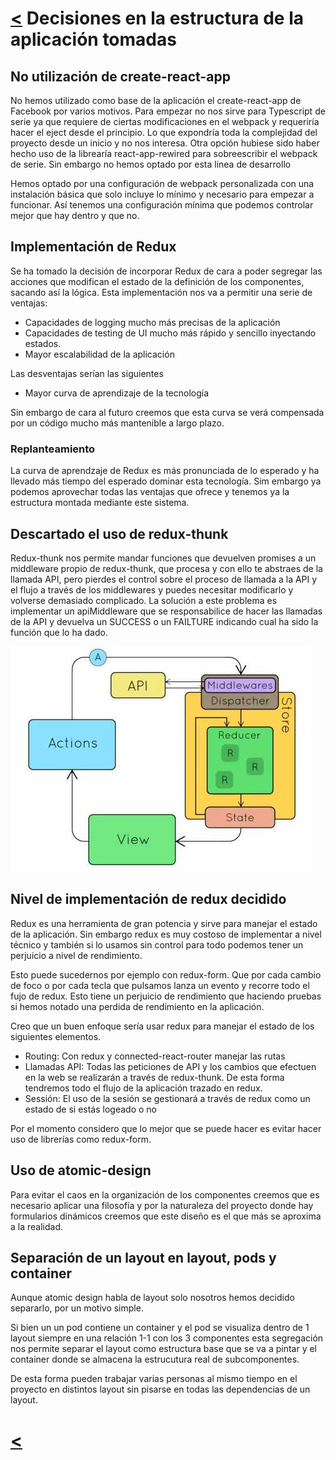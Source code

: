 # [<](../../Readme.md) Decisiones en la estructura de la aplicación tomadas
## No utilización de create-react-app
No hemos utilizado como base de la aplicación el create-react-app de Facebook por varios motivos. Para empezar no nos sirve para Typescript de serie ya que requiere de ciertas modificaciones en el webpack y requeriría hacer el eject desde el principio. Lo que expondría toda la complejidad del proyecto desde un inicio y no nos interesa. Otra opción hubiese sido haber hecho uso de la librearía react-app-rewired para sobreescribir el webpack de serie. Sin embargo no hemos optado por esta linea de desarrollo

Hemos optado por una configuración de webpack personalizada con una instalación básica que solo incluye lo mínimo y necesario para empezar a funcionar. Así tenemos una configuración mínima que podemos controlar mejor que hay dentro y que no.
## Implementación de Redux
Se ha tomado la decisión de incorporar Redux de cara a poder segregar las acciones que modifican el estado de la definición de los componentes, sacando así la lógica. Esta implementación nos va a permitir una serie de ventajas:
- Capacidades de logging mucho más precisas de la aplicación
- Capacidades de testing de UI mucho más rápido y sencillo inyectando estados.
- Mayor escalabilidad de la aplicación

Las desventajas serían las siguientes
- Mayor curva de aprendizaje de la tecnología

Sin embargo de cara al futuro creemos que esta curva se verá compensada por un código mucho más mantenible a largo plazo.

### Replanteamiento
La curva de aprendzaje de Redux es más pronunciada de lo esperado y ha llevado más tiempo del esperado dominar esta tecnología. Sim embargo ya podemos aprovechar todas las ventajas que ofrece y tenemos ya la estructura montada mediante este sistema.
## Descartado el uso de redux-thunk
Redux-thunk nos permite mandar funciones que devuelven promises a un middleware propio de redux-thunk, que procesa y con ello te abstraes de la llamada API, pero pierdes el control sobre el proceso de llamada a la API y el flujo a través de los middlewares y puedes necesitar modificarlo y volverse demasiado complicado. La solución a este problema es implementar un apiMiddleware que se responsabilice de hacer las llamadas de la API y devuelva un SUCCESS o un FAILTURE indicando cual ha sido la función que lo ha dado.

![Redux with api middleware](../resources/redux-with-api-middleware.jpg)

## Nivel de implementación de redux decidido
Redux es una herramienta de gran potencia y sirve para manejar el estado de la aplicación. Sin embargo redux es muy costoso de implementar a nivel técnico y también si lo usamos sin control para todo podemos tener un perjuicio a nivel de rendimiento.

Esto puede sucedernos por ejemplo con redux-form. Que por cada cambio de foco o por cada tecla que pulsamos lanza un evento y recorre todo el fujo de redux. Esto tiene un perjuicio de rendimiento que haciendo pruebas si hemos notado una perdida de rendimiento en la aplicación.

Creo que un buen enfoque sería usar redux para manejar el estado de los siguientes elementos.
- Routing: Con redux y connected-react-router manejar las rutas
- Llamadas API: Todas las peticiones de API y los cambios que efectuen en la web se realizarán a través de redux-thunk. De esta forma tendremos todo el flujo de la aplicación trazado en redux.
- Sessión: El uso de la sesión se gestionará a través de redux como un estado de si estás logeado o no

Por el momento considero que lo mejor que se puede hacer es evitar hacer uso de librerías como redux-form.

## Uso de atomic-design
Para evitar el caos en la organización de los componentes creemos que es necesario aplicar una filosofía y por la naturaleza del proyecto donde hay formularios dinámicos creemos que este diseño es el que más se aproxima a la realidad.

## Separación de un layout en layout, pods y container
Aunque atomic design habla de layout solo nosotros hemos decidido separarlo, por un motivo simple. 

Si bien un un pod contiene un container y el pod se visualiza dentro de 1 layout siempre en una relación 1-1 con los 3 componentes esta segregación nos permite separar el layout como estructura base que se va a pintar y el container donde se almacena la estrucutura real de subcomponentes. 

De esta forma pueden trabajar varias personas al mismo tiempo en el proyecto en distintos layout sin pisarse en todas las dependencias de un layout.

# [<](../../Readme.md)